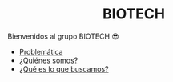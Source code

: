 <h1 align="center">BIOTECH</h1>

Bienvenidos al grupo BIOTECH 😎

- [Problemática](#Problemática)
- [¿Quiénes somos?](#Quiénes-somos)
- [¿Qué es lo que buscamos?](#Que-es-lo-que-buscamos)